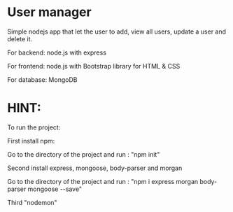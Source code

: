 # User manager
Simple nodejs app that let the user to add, view all users, update a user and delete it. 

For backend: node.js with express 

For frontend: node.js with Bootstrap library for HTML & CSS 

For database: MongoDB

# HINT:
To run the project:

First install npm: 

Go to the directory of the project and run : "npm init"

Second install express, mongoose, body-parser and morgan

Go to the directory of the project and run : "npm i express morgan body-parser mongoose --save"

Third "nodemon"


